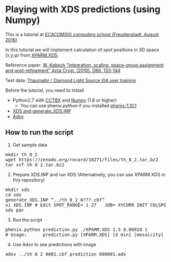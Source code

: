 # Playing with XDS predictions (using Numpy)
This is a tutorial at [ECACOMSIG computing school (Freudenstadt, August 2016)](http://www.mrc-lmb.cam.ac.uk/harry/ecacomsig/freudenstadt.html)

In this tutorial we will implement calculation of spot positions in 3D space (x,y,&phi;) from [XPARM.XDS](http://xds.mpimf-heidelberg.mpg.de/html_doc/xds_files.html#XPARM.XDS).

Reference paper: [W. Kabsch "Integration, scaling, space-group assignment and post-refinement" Acta Cryst. (2010). D66, 133-144](http://dx.doi.org/10.1107/S0907444909047374)

Test data: [Thaumatin / Diamond Light Source I04 user training](https://zenodo.org/record/10271#.V6vChZOLRBz)

Before the tutorial, you need to install
* Python2.7 with [CCTBX](http://cctbx.sourceforge.net/) and [Numpy](http://www.numpy.org/) (1.8 or higher)
   * You can use phenix.python if you installed [phenix-1.10.1](https://www.phenix-online.org/)
* [XDS and generate_XDS.INP](http://strucbio.biologie.uni-konstanz.de/xdswiki/index.php/Installation)
* [Adxv](http://www.scripps.edu/tainer/arvai/adxv.html)

## How to run the script
1. Get sample data
<pre>
mkdir th_8_2
wget https://zenodo.org/record/10271/files/th_8_2.tar.bz2
tar xvf th_8_2.tar.bz2
</pre>
2. Prepare XDS.INP and run XDS (Alternatively, you can use XPARM.XDS in this repository)
<pre>
mkdir xds
cd xds
generate_XDS.INP “../th_8_2_0???.cbf”
vi XDS.INP # Edit SPOT_RANGE= 1 27   JOB= XYCORR INIT COLSPOT IDXREF
xds_par
</pre>
3. Run the script
<pre>
phenix.python prediction.py ./XPARM.XDS 1.5 0.06928 1
# Usage:      prediction.py [XPARM.XDS] [d_min] [mosaicity] [frame numbers..]
</pre>
4. Use Adxv to see predictions with image
<pre>
adxv ../th_8_2_0001.cbf prediction_000001.adx
</pre>
